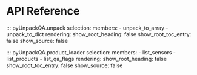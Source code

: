# API Reference

::: pyUnpackQA.unpack
    selection:
        members:
            - unpack_to_array
            - unpack_to_dict
    rendering:
      show_root_heading: false
      show_root_toc_entry: false
      show_source: false

::: pyUnpackQA.product_loader
    selection:
        members:
            - list_sensors
            - list_products
            - list_qa_flags
    rendering:
      show_root_heading: false
      show_root_toc_entry: false
      show_source: false
